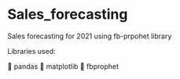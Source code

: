 # Sales_forecasting
Sales forecasting for 2021 using fb-prpohet library

Libraries used: 

   pandas
   matplotlib
   fbprophet
